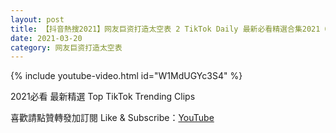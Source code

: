 ```yaml
---
layout: post
title: 【抖音熱搜2021】网友巨资打造太空表 2 TikTok Daily 最新必看精選合集2021 03 20
date: 2021-03-20
category: 网友巨资打造太空表
---
```


{% include youtube-video.html id="W1MdUGYc3S4" %}

2021必看 最新精選 Top TikTok Trending Clips

喜歡請點贊轉發加訂閱 Like & Subscribe：[YouTube](https://www.youtube.com/channel/UCAoR7VcanIPd04uEq_GIylA/videos)

